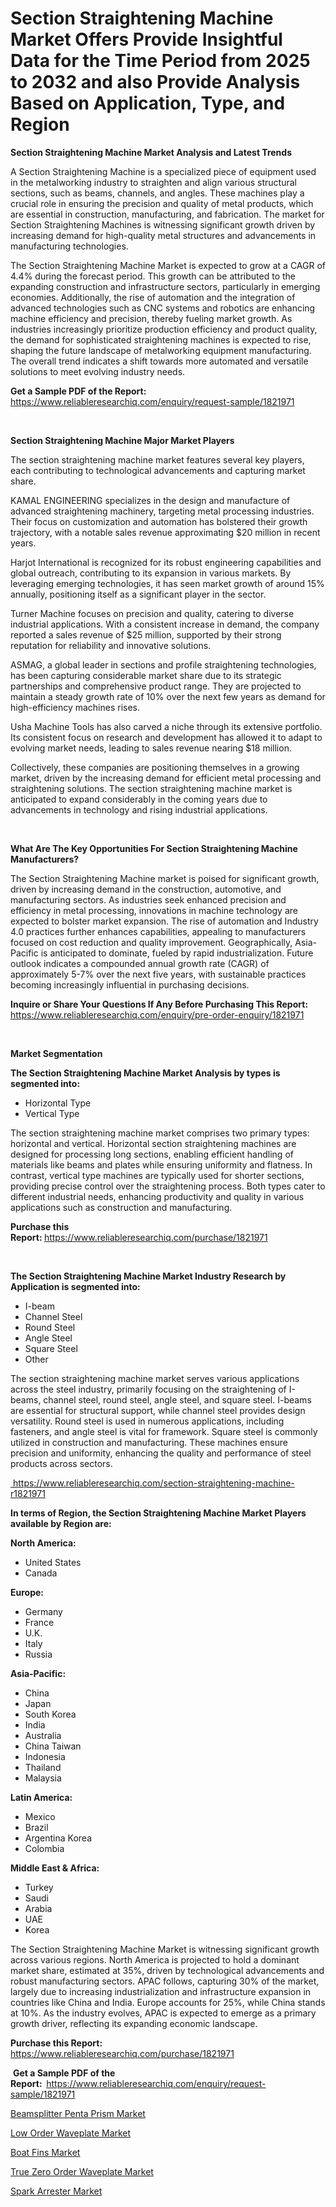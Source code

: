 <p><h1>Section Straightening Machine Market Offers Provide Insightful Data for the Time Period from 2025 to 2032 and also Provide Analysis Based on Application, Type, and Region</h1></p><p><strong>Section Straightening Machine Market Analysis and Latest Trends</strong></p>
<p><p>A Section Straightening Machine is a specialized piece of equipment used in the metalworking industry to straighten and align various structural sections, such as beams, channels, and angles. These machines play a crucial role in ensuring the precision and quality of metal products, which are essential in construction, manufacturing, and fabrication. The market for Section Straightening Machines is witnessing significant growth driven by increasing demand for high-quality metal structures and advancements in manufacturing technologies.</p><p>The Section Straightening Machine Market is expected to grow at a CAGR of 4.4% during the forecast period. This growth can be attributed to the expanding construction and infrastructure sectors, particularly in emerging economies. Additionally, the rise of automation and the integration of advanced technologies such as CNC systems and robotics are enhancing machine efficiency and precision, thereby fueling market growth. As industries increasingly prioritize production efficiency and product quality, the demand for sophisticated straightening machines is expected to rise, shaping the future landscape of metalworking equipment manufacturing. The overall trend indicates a shift towards more automated and versatile solutions to meet evolving industry needs.</p></p>
<p><strong>Get a Sample PDF of the Report:&nbsp;</strong> <a href="https://www.reliableresearchiq.com/enquiry/request-sample/1821971?utm_campaign=904&utm_medium=2&utm_source=Github&utm_content=ia&utm_term=18022025&utm_id=section-straightening-machine">https://www.reliableresearchiq.com/enquiry/request-sample/1821971</a></p>
<p>&nbsp;</p>
<p><strong>Section Straightening Machine Major Market Players</strong></p>
<p><p>The section straightening machine market features several key players, each contributing to technological advancements and capturing market share. </p><p>KAMAL ENGINEERING specializes in the design and manufacture of advanced straightening machinery, targeting metal processing industries. Their focus on customization and automation has bolstered their growth trajectory, with a notable sales revenue approximating $20 million in recent years. </p><p>Harjot International is recognized for its robust engineering capabilities and global outreach, contributing to its expansion in various markets. By leveraging emerging technologies, it has seen market growth of around 15% annually, positioning itself as a significant player in the sector.</p><p>Turner Machine focuses on precision and quality, catering to diverse industrial applications. With a consistent increase in demand, the company reported a sales revenue of $25 million, supported by their strong reputation for reliability and innovative solutions.</p><p>ASMAG, a global leader in sections and profile straightening technologies, has been capturing considerable market share due to its strategic partnerships and comprehensive product range. They are projected to maintain a steady growth rate of 10% over the next few years as demand for high-efficiency machines rises.</p><p>Usha Machine Tools has also carved a niche through its extensive portfolio. Its consistent focus on research and development has allowed it to adapt to evolving market needs, leading to sales revenue nearing $18 million.</p><p>Collectively, these companies are positioning themselves in a growing market, driven by the increasing demand for efficient metal processing and straightening solutions. The section straightening machine market is anticipated to expand considerably in the coming years due to advancements in technology and rising industrial applications.</p></p>
<p>&nbsp;</p>
<p><strong>What Are The Key Opportunities For Section Straightening Machine Manufacturers?</strong></p>
<p><p>The Section Straightening Machine market is poised for significant growth, driven by increasing demand in the construction, automotive, and manufacturing sectors. As industries seek enhanced precision and efficiency in metal processing, innovations in machine technology are expected to bolster market expansion. The rise of automation and Industry 4.0 practices further enhances capabilities, appealing to manufacturers focused on cost reduction and quality improvement. Geographically, Asia-Pacific is anticipated to dominate, fueled by rapid industrialization. Future outlook indicates a compounded annual growth rate (CAGR) of approximately 5-7% over the next five years, with sustainable practices becoming increasingly influential in purchasing decisions.</p></p>
<p><strong>Inquire or Share Your Questions If Any Before Purchasing This Report:</strong> <a href="https://www.reliableresearchiq.com/enquiry/pre-order-enquiry/1821971?utm_campaign=904&utm_medium=2&utm_source=Github&utm_content=ia&utm_term=18022025&utm_id=section-straightening-machine">https://www.reliableresearchiq.com/enquiry/pre-order-enquiry/1821971</a></p>
<p>&nbsp;</p>
<p><strong>Market Segmentation</strong></p>
<p><strong>The Section Straightening Machine Market Analysis by types is segmented into:</strong></p>
<p><ul><li>Horizontal Type</li><li>Vertical Type</li></ul></p>
<p><p>The section straightening machine market comprises two primary types: horizontal and vertical. Horizontal section straightening machines are designed for processing long sections, enabling efficient handling of materials like beams and plates while ensuring uniformity and flatness. In contrast, vertical type machines are typically used for shorter sections, providing precise control over the straightening process. Both types cater to different industrial needs, enhancing productivity and quality in various applications such as construction and manufacturing.</p></p>
<p><strong>Purchase this Report:&nbsp;</strong><a href="https://www.reliableresearchiq.com/purchase/1821971?utm_campaign=904&utm_medium=2&utm_source=Github&utm_content=ia&utm_term=18022025&utm_id=section-straightening-machine">https://www.reliableresearchiq.com/purchase/1821971</a></p>
<p>&nbsp;</p>
<p><strong>The Section Straightening Machine Market Industry Research by Application is segmented into:</strong></p>
<p><ul><li>I-beam</li><li>Channel Steel</li><li>Round Steel</li><li>Angle Steel</li><li>Square Steel</li><li>Other</li></ul></p>
<p><p>The section straightening machine market serves various applications across the steel industry, primarily focusing on the straightening of I-beams, channel steel, round steel, angle steel, and square steel. I-beams are essential for structural support, while channel steel provides design versatility. Round steel is used in numerous applications, including fasteners, and angle steel is vital for framework. Square steel is commonly utilized in construction and manufacturing. These machines ensure precision and uniformity, enhancing the quality and performance of steel products across sectors.</p></p>
<p><a href="https://www.reliableresearchiq.com/section-straightening-machine-r1821971?utm_campaign=904&utm_medium=2&utm_source=Github&utm_content=ia&utm_term=18022025&utm_id=section-straightening-machine">&nbsp;https://www.reliableresearchiq.com/section-straightening-machine-r1821971</a></p>
<p><strong>In terms of Region, the Section Straightening Machine Market Players available by Region are:</strong></p>
<p>
    <p> <strong> North America: </strong>
        <ul>
            <li>United States</li>
            <li>Canada</li>
        </ul>
        </p> 
    <p> <strong> Europe: </strong>
        <ul>
            <li>Germany</li>
            <li>France</li>
            <li>U.K.</li>
            <li>Italy</li>
            <li>Russia</li>
        </ul>
        </p> 
    <p> <strong> Asia-Pacific: </strong>
        <ul>
            <li>China</li>
            <li>Japan</li>
            <li>South Korea</li>
            <li>India</li>
            <li>Australia</li>
            <li>China Taiwan</li>
            <li>Indonesia</li>
            <li>Thailand</li>
            <li>Malaysia</li>
        </ul>
        </p> 
    <p> <strong> Latin America: </strong>
        <ul>
            <li>Mexico</li>
            <li>Brazil</li>
            <li>Argentina Korea</li>
            <li>Colombia</li>
        </ul>
        </p> 
    <p> <strong> Middle East & Africa: </strong>
        <ul>
            <li>Turkey</li>
            <li>Saudi</li>
            <li>Arabia</li>
            <li>UAE</li>
            <li>Korea</li>
        </ul>
    </p>
    </p>
<p><p>The Section Straightening Machine Market is witnessing significant growth across various regions. North America is projected to hold a dominant market share, estimated at 35%, driven by technological advancements and robust manufacturing sectors. APAC follows, capturing 30% of the market, largely due to increasing industrialization and infrastructure expansion in countries like China and India. Europe accounts for 25%, while China stands at 10%. As the industry evolves, APAC is expected to emerge as a primary growth driver, reflecting its expanding economic landscape.</p></p>
<p><strong>Purchase this Report: </strong><a href="https://www.reliableresearchiq.com/purchase/1821971?utm_campaign=904&utm_medium=2&utm_source=Github&utm_content=ia&utm_term=18022025&utm_id=section-straightening-machine">https://www.reliableresearchiq.com/purchase/1821971</a></p>
<p>&nbsp;<strong>Get a Sample PDF of the Report:&nbsp;&nbsp;</strong><a href="https://www.reliableresearchiq.com/enquiry/request-sample/1821971?utm_campaign=904&utm_medium=2&utm_source=Github&utm_content=ia&utm_term=18022025&utm_id=section-straightening-machine">https://www.reliableresearchiq.com/enquiry/request-sample/1821971</a></p>
<p><strong></strong></p>
<p><p><a href="https://github.com/sawrovpipolo/Market-Research-Report-List-1/blob/main/beamsplitter-penta-prism-market.md?utm_campaign=904&utm_medium=2&utm_source=Github&utm_content=ia&utm_term=18022025&utm_id=section-straightening-machine">Beamsplitter Penta Prism Market</a></p><p><a href="https://github.com/aarajlyre/Market-Research-Report-List-1/blob/main/low-order-waveplate-market.md?utm_campaign=904&utm_medium=2&utm_source=Github&utm_content=ia&utm_term=18022025&utm_id=section-straightening-machine">Low Order Waveplate Market</a></p><p><a href="https://github.com/ritooesiaba/Market-Research-Report-List-1/blob/main/boat-fins-market.md?utm_campaign=904&utm_medium=2&utm_source=Github&utm_content=ia&utm_term=18022025&utm_id=section-straightening-machine">Boat Fins Market</a></p><p><a href="https://github.com/raaschadonle/Market-Research-Report-List-1/blob/main/true-zero-order-waveplate-market.md?utm_campaign=904&utm_medium=2&utm_source=Github&utm_content=ia&utm_term=18022025&utm_id=section-straightening-machine">True Zero Order Waveplate Market</a></p><p><a href="https://github.com/sponsumelo/Market-Research-Report-List-1/blob/main/spark-arrester-market.md?utm_campaign=904&utm_medium=2&utm_source=Github&utm_content=ia&utm_term=18022025&utm_id=section-straightening-machine">Spark Arrester Market</a></p></p>